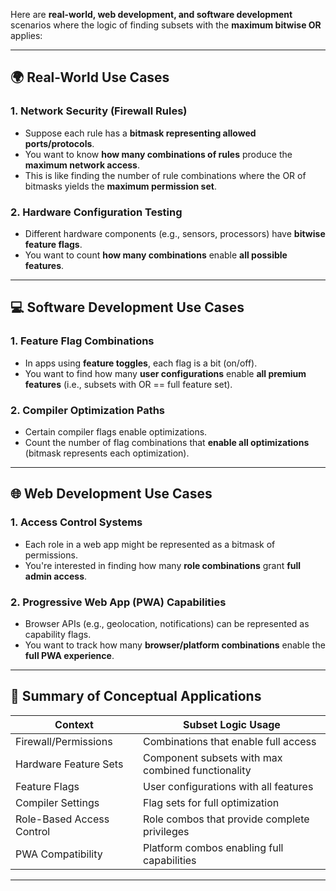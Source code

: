 Here are **real-world, web development, and software development** scenarios where the logic of finding subsets with the **maximum bitwise OR** applies:

---

## 🌍 Real-World Use Cases

### 1. **Network Security (Firewall Rules)**

* Suppose each rule has a **bitmask representing allowed ports/protocols**.
* You want to know **how many combinations of rules** produce the **maximum network access**.
* This is like finding the number of rule combinations where the OR of bitmasks yields the **maximum permission set**.

### 2. **Hardware Configuration Testing**

* Different hardware components (e.g., sensors, processors) have **bitwise feature flags**.
* You want to count **how many combinations** enable **all possible features**.

---

## 💻 Software Development Use Cases

### 1. **Feature Flag Combinations**

* In apps using **feature toggles**, each flag is a bit (on/off).
* You want to find how many **user configurations** enable **all premium features** (i.e., subsets with OR == full feature set).

### 2. **Compiler Optimization Paths**

* Certain compiler flags enable optimizations.
* Count the number of flag combinations that **enable all optimizations** (bitmask represents each optimization).

---

## 🌐 Web Development Use Cases

### 1. **Access Control Systems**

* Each role in a web app might be represented as a bitmask of permissions.
* You're interested in finding how many **role combinations** grant **full admin access**.

### 2. **Progressive Web App (PWA) Capabilities**

* Browser APIs (e.g., geolocation, notifications) can be represented as capability flags.
* You want to track how many **browser/platform combinations** enable the **full PWA experience**.

---

## 🧠 Summary of Conceptual Applications

| Context                   | Subset Logic Usage                                |
| ------------------------- | ------------------------------------------------- |
| Firewall/Permissions      | Combinations that enable full access              |
| Hardware Feature Sets     | Component subsets with max combined functionality |
| Feature Flags             | User configurations with all features             |
| Compiler Settings         | Flag sets for full optimization                   |
| Role-Based Access Control | Role combos that provide complete privileges      |
| PWA Compatibility         | Platform combos enabling full capabilities        |

---
